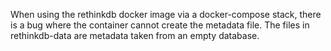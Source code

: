 When using the rethinkdb docker image via a docker-compose stack, there is a bug where the container cannot create the metadata file. The files in rethinkdb-data are metadata taken from an empty database. 
